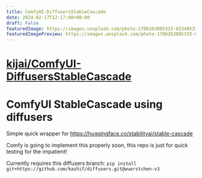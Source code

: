 ```yaml
---
title: ComfyUI-DiffusersStableCascade
date: 2024-02-17T12:17:00+08:00
draft: False
featuredImage: https://images.unsplash.com/photo-1706263085333-653485333e47?ixid=M3w0NjAwMjJ8MHwxfHJhbmRvbXx8fHx8fHx8fDE3MDgxNDMzODB8&ixlib=rb-4.0.3
featuredImagePreview: https://images.unsplash.com/photo-1706263085333-653485333e47?ixid=M3w0NjAwMjJ8MHwxfHJhbmRvbXx8fHx8fHx8fDE3MDgxNDMzODB8&ixlib=rb-4.0.3
---
```


# [kijai/ComfyUI-DiffusersStableCascade](https://github.com/kijai/ComfyUI-DiffusersStableCascade)

# ComfyUI StableCascade using diffusers

Simple quick wrapper for https://huggingface.co/stabilityai/stable-cascade

Comfy is going to implement this properly soon, this repo is just for quick testing for the impatient!

Currently requires this diffusers branch:
`pip install git+https://github.com/kashif/diffusers.git@wuerstchen-v3`
